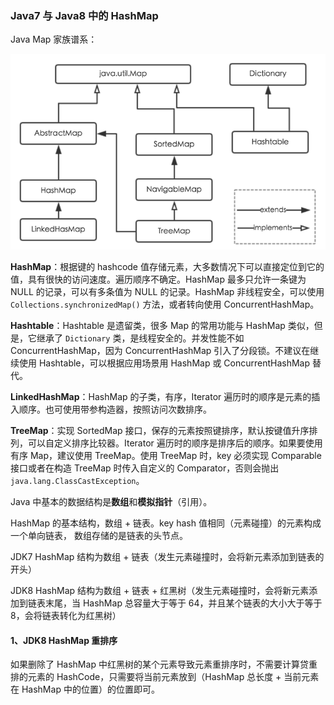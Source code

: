 ### Java7 与 Java8 中的 HashMap

Java Map 家族谱系：

![img](/assets/26341ef9fe5caf66ba0b7c40bba264a5_720w.png)

**HashMap**：根据键的 hashcode 值存储元素，大多数情况下可以直接定位到它的值，具有很快的访问速度。遍历顺序不确定。HashMap 最多只允许一条键为 NULL 的记录，可以有多条值为 NULL 的记录。HashMap 非线程安全，可以使用 `Collections.synchronizedMap()` 方法，或者转向使用 ConcurrentHashMap。

**Hashtable**：Hashtable 是遗留类，很多 Map 的常用功能与 HashMap 类似，但是，它继承了 `Dictionary` 类，是线程安全的。并发性能不如 ConcurrentHashMap，因为 ConcurrentHashMap 引入了分段锁。不建议在继续使用 Hashtable，可以根据应用场景用 HashMap 或 ConcurrentHashMap 替代。

**LinkedHashMap**：HashMap 的子类，有序，Iterator 遍历时的顺序是元素的插入顺序。也可使用带参构造器，按照访问次数排序。

**TreeMap**：实现 SortedMap 接口，保存的元素按照键排序，默认按键值升序排列，可以自定义排序比较器。Iterator 遍历时的顺序是排序后的顺序。如果要使用有序 Map，建议使用 TreeMap。使用 TreeMap 时，key 必须实现 Comparable 接口或者在构造 TreeMap 时传入自定义的 Comparator，否则会抛出 `java.lang.ClassCastException`。

Java 中基本的数据结构是**数组**和**模拟指针**（引用）。

HashMap 的基本结构，数组 + 链表。key hash 值相同（元素碰撞）的元素构成一个单向链表， 数组存储的是链表的头节点。

JDK7 HashMap 结构为数组 + 链表（发生元素碰撞时，会将新元素添加到链表的开头）

JDK8 HashMap 结构为数组 + 链表 + 红黑树（发生元素碰撞时，会将新元素添加到链表末尾，当 HashMap 总容量大于等于 64，并且某个链表的大小大于等于 8，会将链表转化为红黑树）

#### 1、JDK8 HashMap 重排序

如果删除了 HashMap 中红黑树的某个元素导致元素重排序时，不需要计算贷重排的元素的 HashCode，只需要将当前元素放到（HashMap 总长度 + 当前元素在 HashMap 中的位置）的位置即可。